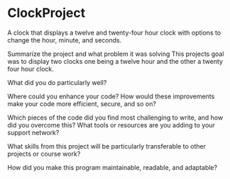 # ClockProject
A clock that displays a twelve and twenty-four hour clock with options to change the hour, minute, and seconds.

Summarize the project and what problem it was solving
This projects goal was to display two clocks one being a twelve hour and the other a twenty four hour clock. 

What did you do particularly well?

Where could you enhance your code? How would these improvements make your code more efficient, secure, and so on?

Which pieces of the code did you find most challenging to write, and how did you overcome this? What tools or resources are you adding to your support network?

What skills from this project will be particularly transferable to other projects or course work?

How did you make this program maintainable, readable, and adaptable?

